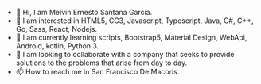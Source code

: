 - 👋 Hi, I am Melvin Ernesto Santana Garcia. 
- 👀 I am interested in HTML5, CC3, Javascript, Typescript, Java, C#, C++, Go, Sass, React, Nodejs.
- 🌱 I am currently learning scripts, Bootstrap5, Material Design, WebApi, Android, kotlin, Python 3.
- 💞️ I am looking to collaborate with a company that seeks to provide solutions to the problems that arise from day to day.
- 📫 How to reach me in San Francisco De Macoris.

<!---
MelvinErnestoSG/MelvinErnestoSG is a ✨ special ✨ repository because its `README.md` (this file) appears on your GitHub profile.
You can click the Preview link to take a look at your changes.
--->
